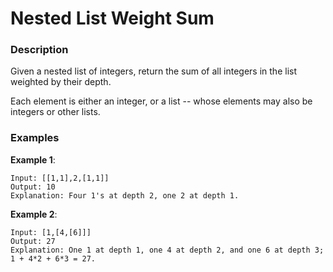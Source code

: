 # Nested List Weight Sum

### Description
Given a nested list of integers, return the sum of all integers in the list weighted by their depth.

Each element is either an integer, or a list -- whose elements may also be integers or other lists.

### Examples

**Example 1**:
```
Input: [[1,1],2,[1,1]]
Output: 10 
Explanation: Four 1's at depth 2, one 2 at depth 1.
```

**Example 2**:
```
Input: [1,[4,[6]]]
Output: 27 
Explanation: One 1 at depth 1, one 4 at depth 2, and one 6 at depth 3; 1 + 4*2 + 6*3 = 27.
```
